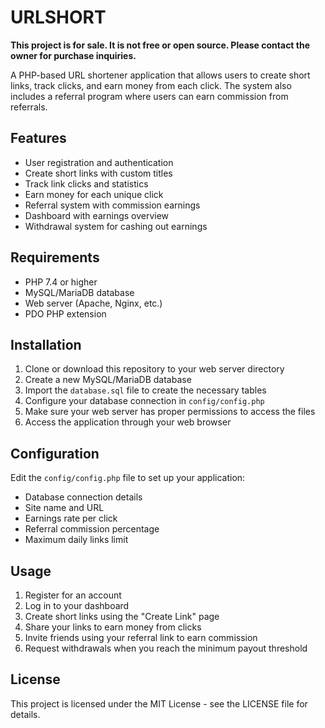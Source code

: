 # URLSHORT

**This project is for sale. It is not free or open source. Please contact the owner for purchase inquiries.**

A PHP-based URL shortener application that allows users to create short links, track clicks, and earn money from each click. The system also includes a referral program where users can earn commission from referrals.

## Features

- User registration and authentication
- Create short links with custom titles
- Track link clicks and statistics
- Earn money for each unique click
- Referral system with commission earnings
- Dashboard with earnings overview
- Withdrawal system for cashing out earnings

## Requirements

- PHP 7.4 or higher
- MySQL/MariaDB database
- Web server (Apache, Nginx, etc.)
- PDO PHP extension

## Installation

1. Clone or download this repository to your web server directory
2. Create a new MySQL/MariaDB database
3. Import the `database.sql` file to create the necessary tables
4. Configure your database connection in `config/config.php`
5. Make sure your web server has proper permissions to access the files
6. Access the application through your web browser

## Configuration

Edit the `config/config.php` file to set up your application:

- Database connection details
- Site name and URL
- Earnings rate per click
- Referral commission percentage
- Maximum daily links limit

## Usage

1. Register for an account
2. Log in to your dashboard
3. Create short links using the "Create Link" page
4. Share your links to earn money from clicks
5. Invite friends using your referral link to earn commission
6. Request withdrawals when you reach the minimum payout threshold

## License

This project is licensed under the MIT License - see the LICENSE file for details.
